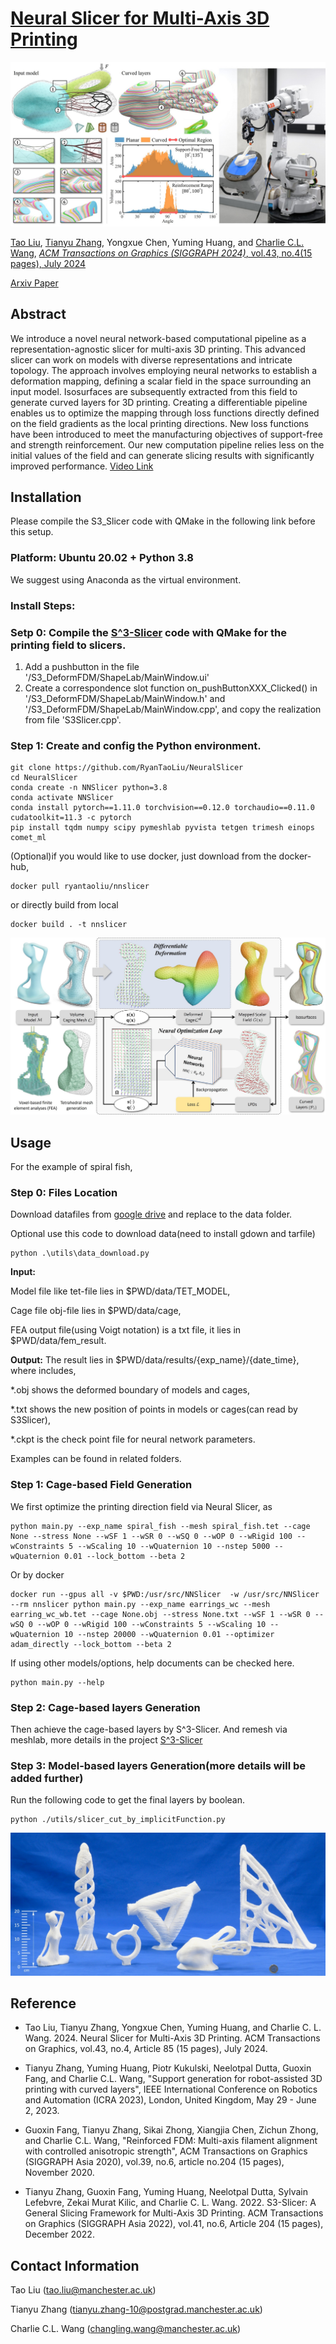 # [Neural Slicer for Multi-Axis 3D Printing](https://RyanTaoLiu.github.io/NeuralSlicer)

![](DataSet/figures/teaser.jpg)

[Tao Liu](https://www.linkedin.com/in/tao-liu-730942225), [Tianyu Zhang](https://www.linkedin.com/in/tianyu-zhang-49b8231b5/), Yongxue Chen, Yuming Huang, and [Charlie C.L. Wang](https://mewangcl.github.io/), [*ACM Transactions on Graphics (SIGGRAPH 2024)*, vol.43, no.4(15 pages), July 2024](https://doi.org/10.1145/3658212)

[Arxiv Paper](http://arxiv.org/abs/2404.15061)

## Abstract
We introduce a novel neural network-based computational pipeline as a representation-agnostic slicer for multi-axis 3D printing. This advanced slicer can work on models with diverse representations and intricate topology. The approach involves employing neural networks to establish a deformation mapping, defining a scalar field in the space surrounding an input model. Isosurfaces are subsequently extracted from this field to generate curved layers for 3D printing. Creating a differentiable pipeline enables us to optimize the mapping through loss functions directly defined on the field gradients as the local printing directions. New loss functions have been introduced to meet the manufacturing objectives of support-free and strength reinforcement. Our new computation pipeline relies less on the initial values of the field and can generate slicing results with significantly improved performance. [Video Link](https://www.youtube.com/watch?v=qNm1ierKuUk)

## Installation

Please compile the S3_Slicer code with QMake in the following link before this setup.

### **Platform**: Ubuntu 20.02 + Python 3.8

We suggest using Anaconda as the virtual environment.

### Install Steps: 

### Setp 0: Compile the [S^3-Slicer](https://github.com/zhangty019/S3_DeformFDM) code with QMake for the printing field to slicers.

1. Add a pushbutton in the file '/S3_DeformFDM/ShapeLab/MainWindow.ui'
2. Create a correspondence slot function on_pushButtonXXX_Clicked() in '/S3_DeformFDM/ShapeLab/MainWindow.h' and '/S3_DeformFDM/ShapeLab/MainWindow.cpp', and copy the realization from file 'S3Slicer.cpp'.


### Step 1: Create and config the Python environment.

```
git clone https://github.com/RyanTaoLiu/NeuralSlicer
cd NeuralSlicer
conda create -n NNSlicer python=3.8
conda activate NNSlicer
conda install pytorch==1.11.0 torchvision==0.12.0 torchaudio==0.11.0 cudatoolkit=11.3 -c pytorch
pip install tqdm numpy scipy pymeshlab pyvista tetgen trimesh einops comet_ml 
```

(Optional)if you would like to use docker, just download from the docker-hub,
```
docker pull ryantaoliu/nnslicer
```
or directly build from local
```
docker build . -t nnslicer
```

![](DataSet/figures/pipline.jpg)

## Usage

For the example of spiral fish,
### Step 0: Files Location
Download datafiles from [google drive](https://drive.google.com/drive/folders/19bvwt9CdLHqdVBGZUZ3-ex9OD24y7bOu?usp=sharing)
and replace to the data folder.


Optional use this code to download data(need to install gdown and tarfile)
```
python .\utils\data_download.py
```

**Input:**

Model file like tet-file lies in $PWD/data/TET_MODEL,

Cage file obj-file lies in $PWD/data/cage, 

FEA output file(using Voigt notation) is a txt file, it lies in $PWD/data/fem_result. 

**Output:**
The result lies in $PWD/data/results/{exp_name}/{date_time}, where includes,

*.obj shows the deformed boundary of models and cages, 

*.txt shows the new position of points in models or cages(can read by S3Slicer), 

*.ckpt is the check point file for neural network parameters.

Examples can be found in related folders.

### Step 1: Cage-based Field Generation
We first optimize the printing direction field via Neural Slicer, as

```
python main.py --exp_name spiral_fish --mesh spiral_fish.tet --cage None --stress None --wSF 1 --wSR 0 --wSQ 0 --wOP 0 --wRigid 100 --wConstraints 5 --wScaling 10 --wQuaternion 10 --nstep 5000 --wQuaternion 0.01 --lock_bottom --beta 2
```

Or by docker
```
docker run --gpus all -v $PWD:/usr/src/NNSlicer  -w /usr/src/NNSlicer --rm nnslicer python main.py --exp_name earrings_wc --mesh earring_wc_wb.tet --cage None.obj --stress None.txt --wSF 1 --wSR 0 --wSQ 0 --wOP 0 --wRigid 100 --wConstraints 5 --wScaling 10 --wQuaternion 10 --nstep 20000 --wQuaternion 0.01 --optimizer adam_directly --lock_bottom --beta 2
```

If using other models/options, help documents can be checked here.
```
python main.py --help
```

### Step 2: Cage-based layers Generation
Then achieve the cage-based layers by S^3-Slicer.
And remesh via meshlab, more details in the project [S^3-Slicer](https://github.com/zhangty019/S3_DeformFDM)

### Step 3: Model-based layers Generation(more details will be added further)
Run the following code to get the final layers by boolean.
```
python ./utils/slicer_cut_by_implicitFunction.py
```


![](DataSet/figures/printingResult.jpg)
## Reference
+ Tao Liu, Tianyu Zhang, Yongxue Chen, Yuming Huang, and Charlie C. L. Wang. 2024. Neural Slicer for Multi-Axis 3D Printing. ACM Transactions on Graphics, vol.43, no.4, Article 85 (15 pages), July 2024.

+ Tianyu Zhang, Yuming Huang, Piotr Kukulski, Neelotpal Dutta, Guoxin Fang, and Charlie C.L. Wang, "Support generation for robot-assisted 3D printing with curved layers", IEEE International Conference on Robotics and Automation (ICRA 2023), London, United Kingdom, May 29 - June 2, 2023.

+ Guoxin Fang, Tianyu Zhang, Sikai Zhong, Xiangjia Chen, Zichun Zhong, and Charlie C.L. Wang, "Reinforced FDM: Multi-axis filament alignment with controlled anisotropic strength", ACM Transactions on Graphics (SIGGRAPH Asia 2020), vol.39, no.6, article no.204 (15 pages), November 2020.

+ Tianyu Zhang, Guoxin Fang, Yuming Huang, Neelotpal Dutta, Sylvain Lefebvre, Zekai Murat Kilic, and Charlie C. L. Wang. 2022. S3-Slicer: A General Slicing Framework for Multi-Axis 3D Printing. ACM Transactions on Graphics (SIGGRAPH Asia 2022), vol.41, no.6, Article 204 (15 pages), December 2022.
## Contact Information
Tao Liu      (tao.liu@manchester.ac.uk)

Tianyu Zhang (tianyu.zhang-10@postgrad.manchester.ac.uk)

Charlie C.L. Wang (changling.wang@manchester.ac.uk)
